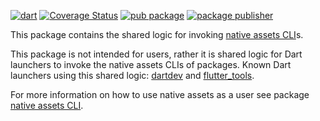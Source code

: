 [![dart](https://github.com/dart-lang/native/actions/workflows/dart.yaml/badge.svg)](https://github.com/dart-lang/native/actions/workflows/dart.yaml)
[![Coverage Status](https://coveralls.io/repos/github/dart-lang/native/badge.svg?branch=main)](https://coveralls.io/github/dart-lang/native?branch=main)
[![pub package](https://img.shields.io/pub/v/native_assets_builder.svg)](https://pub.dev/packages/native_assets_builder)
[![package publisher](https://img.shields.io/pub/publisher/native_assets_builder.svg)](https://pub.dev/packages/native_assets_builder/publisher)

This package contains the shared logic for invoking [native assets CLI]s.

This package is not intended for users, rather it is shared logic for Dart
launchers to invoke the native assets CLIs of packages.
Known Dart launchers using this shared logic: [dartdev] and [flutter_tools].

For more information on how to use native assets as a user see 
package [native assets CLI].

[native assets CLI]: https://github.com/dart-lang/native/pkgs/native_assets_cli
[dartdev]: https://github.com/dart-lang/sdk/tree/main/pkg/dartdev
[flutter_tools]: https://github.com/flutter/flutter/tree/master/packages/flutter_tools
